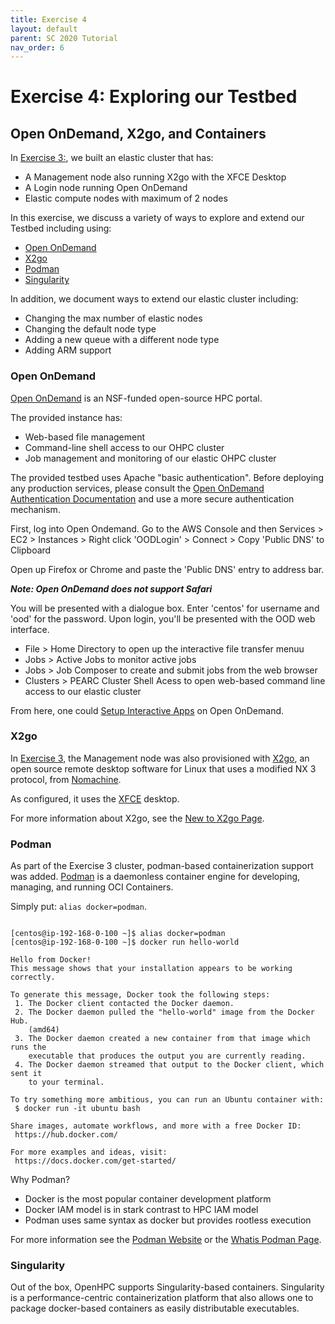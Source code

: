 ```yaml
---
title: Exercise 4
layout: default
parent: SC 2020 Tutorial
nav_order: 6
---
```


# Exercise 4: Exploring our Testbed
## Open OnDemand, X2go, and Containers

In [Exercise 3:](exercise3.html), we built an elastic cluster that has:

* A Management node also running X2go with the XFCE Desktop
* A Login node running Open OnDemand
* Elastic compute nodes with maximum of 2 nodes 

In this exercise, we discuss a variety of ways to explore and extend our Testbed including using:

* [Open OnDemand](https://openondemand.org/)
* [X2go](https://wiki.x2go.org/doku.php)
* [Podman](https://podman.io/)
* [Singularity](https://sylabs.io/docs/)

In addition, we document ways to extend our elastic cluster including:

* Changing the max number of elastic nodes
* Changing the default node type
* Adding a new queue with a different node type
* Adding ARM support

### Open OnDemand

[Open OnDemand](https://openondemand.org/) is an NSF-funded open-source HPC portal. 

The provided instance has:
* Web-based file management
* Command-line shell access to our OHPC cluster
* Job management and monitoring of our elastic OHPC cluster

The provided testbed uses Apache "basic authentication". Before deploying any production services, please consult the [Open OnDemand Authentication Documentation](https://osc.github.io/ood-documentation/master/authentication.html) and use a more secure authentication mechanism.

First, log into Open Ondemand. Go to the AWS Console and then Services > EC2 > Instances > Right click 'OODLogin' > Connect > Copy 'Public DNS' to Clipboard

Open up Firefox or Chrome and paste the 'Public DNS' entry to address bar.

***Note: Open OnDemand does not support Safari***

You will be presented with a dialogue box. Enter 'centos' for username and 'ood' for the password. Upon login, you'll be presented with the OOD web interface.

* File > Home Directory to open up the interactive file transfer menuu
* Jobs > Active Jobs to monitor active jobs
* Jobs > Job Composer to create and submit jobs from the web browser
* Clusters > PEARC Cluster Shell Acess to open web-based command line access to our elastic cluster

From here, one could [Setup Interactive Apps](https://osc.github.io/ood-documentation/master/app-development/interactive/setup.html) on Open OnDemand.

### X2go

In [Exercise 3](exercise3.html), the Management node was also provisioned with [X2go](https://wiki.x2go.org/doku.php), an open source remote desktop software 
for Linux that uses a modified NX 3 protocol, from [Nomachine](https://www.nomachine.com/). 

As configured, it uses the [XFCE](https://www.xfce.org/) desktop. 

For more information about X2go, see the [New to X2go Page](https://wiki.x2go.org/doku.php/doc:newtox2go). 

### Podman

As part of the Exercise 3 cluster, podman-based containerization support was added. 
[Podman](https://podman.io/) is a daemonless container engine for developing, managing, and running OCI Containers.

Simply put: `alias docker=podman`. 

~~~

[centos@ip-192-168-0-100 ~]$ alias docker=podman
[centos@ip-192-168-0-100 ~]$ docker run hello-world

Hello from Docker!
This message shows that your installation appears to be working correctly.

To generate this message, Docker took the following steps:
 1. The Docker client contacted the Docker daemon.
 2. The Docker daemon pulled the "hello-world" image from the Docker Hub.
    (amd64)
 3. The Docker daemon created a new container from that image which runs the
    executable that produces the output you are currently reading.
 4. The Docker daemon streamed that output to the Docker client, which sent it
    to your terminal.

To try something more ambitious, you can run an Ubuntu container with:
 $ docker run -it ubuntu bash

Share images, automate workflows, and more with a free Docker ID:
 https://hub.docker.com/

For more examples and ideas, visit:
 https://docs.docker.com/get-started/

~~~

Why Podman?

* Docker is the most popular container development platform
* Docker IAM model is in stark contrast to HPC IAM model
* Podman uses same syntax as docker but provides rootless execution

For more information see the [Podman Website](https://podman.io/) or the [Whatis Podman Page](https://podman.io/whatis.html).

### Singularity 

Out of the box, OpenHPC supports Singularity-based containers. 
Singularity is a performance-centric containerization platform that also allows one to package docker-based containers as easily distributable executables.




